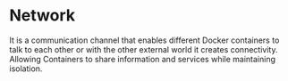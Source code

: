 # Network

It is a communication channel that enables different Docker containers to talk to each other or with the other external world it creates connectivity. Allowing Containers to share information and services while maintaining isolation.
